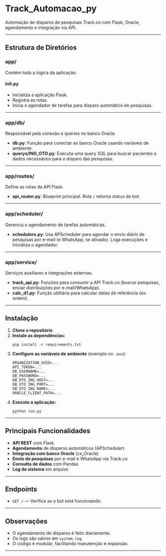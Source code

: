 
# Track_Automacao_py

Automação de disparos de pesquisas Track.co com Flask, Oracle, agendamento e integração via API.

---

## Estrutura de Diretórios

### app/
Contém toda a lógica da aplicação.

#### __init__.py
- Inicializa a aplicação Flask.
- Registra as rotas.
- Inicia o agendador de tarefas para disparo automático de pesquisas.

---

### app/db/
Responsável pela conexão e queries no banco Oracle.

- **db.py**: Função para conectar ao banco Oracle usando variáveis de ambiente.
- **querys/ING_OTO.py**: Executa uma query SQL para buscar pacientes e dados necessários para o disparo das pesquisas.

---

### app/routes/
Define as rotas da API Flask.

- **api_router.py**: Blueprint principal. Rota `/` retorna status do bot.

---

### app/scheduler/
Gerencia o agendamento de tarefas automáticas.

- **schedulers.py**: Usa APScheduler para agendar o envio diário de pesquisas por e-mail (e WhatsApp, se ativado). Loga execuções e inicializa o agendador.

---

### app/service/
Serviços auxiliares e integrações externas.

- **track_api.py**: Funções para consumir a API Track.co (buscar pesquisas, enviar distribuições por e-mail/WhatsApp).
- **calc_d1.py**: Função utilitária para calcular datas de referência (ex: ontem).

---

## Instalação

1. **Clone o repositório**
2. **Instale as dependências:**
    ```
    pip install -r requirements.txt
    ```
3. **Configure as variáveis de ambiente** (exemplo no `.env`):
    ```
    ORGANIZATION_UUID=...
    API_TOKEN=...
    DB_USERNAME=...
    DB_PASSWORD=...
    DB_OTO_ING_HOST=...
    DB_OTO_ING_PORT=...
    DB_OTO_ING_NAME=...
    ORACLE_CLIENT_PATH=...
    ```
4. **Execute a aplicação:**
    ```
    python run.py
    ```

---

## Principais Funcionalidades

- **API REST** com Flask
- **Agendamento** de disparos automáticos (APScheduler)
- **Integração com banco Oracle** (cx_Oracle)
- **Envio de pesquisas** por e-mail e WhatsApp via Track.co
- **Consulta de dados** com Pandas
- **Log de sistema** em arquivo

---

## Endpoints

- `GET /` — Verifica se o bot está funcionando.

---

## Observações

- O agendamento de disparos é feito diariamente.
- Os logs são salvos em `system.log`.
- O código é modular, facilitando manutenção e expansão.

---
